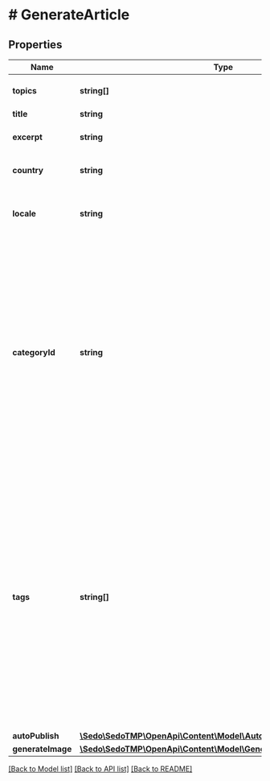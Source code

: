 # # GenerateArticle

## Properties

Name | Type | Description | Notes
------------ | ------------- | ------------- | -------------
**topics** | **string[]** | The topic to generate article about |
**title** | **string** | Article title | [optional]
**excerpt** | **string** | Short excerpt of the text | [optional]
**country** | **string** | Audience country (ISO code) | [optional]
**locale** | **string** | Audience language (Language tag formatted) | [optional]
**categoryId** | **string** | **Category Assignment:** If &#x60;categoryId&#x60; is not included in the request field in the request body, we will try to find a suitable category for the generated article based on the text and title from the existing categories in the system. | [optional]
**tags** | **string[]** | List of tags that describe the article. These tags help categorize articles and group similar articles together.  Note:   * Tags do not affect the ads displayed. They should not be confused with ad keywords.   * Multiple tags should be sent as an array, not as a single long string. | [optional]
**autoPublish** | [**\Sedo\SedoTMP\OpenApi\Content\Model\AutoPublish**](AutoPublish.md) |  | [optional]
**generateImage** | [**\Sedo\SedoTMP\OpenApi\Content\Model\GenerateArticleGenerateImage**](GenerateArticleGenerateImage.md) |  | [optional]

[[Back to Model list]](../../README.md#models) [[Back to API list]](../../README.md#endpoints) [[Back to README]](../../README.md)
